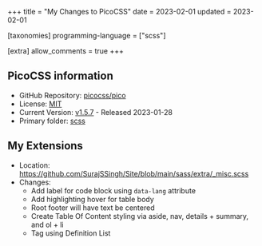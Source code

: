 +++
title = "My Changes to PicoCSS"
date = 2023-02-01
updated = 2023-02-01

[taxonomies]
programming-language = ["scss"]

[extra]
allow_comments = true
+++

## PicoCSS information

* GitHub Repository: [picocss/pico](https://github.com/picocss/pico)
* License: [MIT](https://github.com/picocss/pico/blob/master/LICENSE.md)
* Current Version: [v1.5.7](https://github.com/picocss/pico/releases/tag/v1.5.7) - Released 2023-01-28
* Primary folder: [scss](https://github.com/picocss/pico/tree/master/scss)

## My Extensions
* Location: <https://github.com/SurajSSingh/Site/blob/main/sass/extra/_misc.scss>
* Changes:
    * Add label for code block using `data-lang` attribute
    * Add highlighting hover for table body
    * Root footer will have text be centered
    * Create Table Of Content styling via aside, nav, details + summary, and ol + li
    * Tag using Definition List